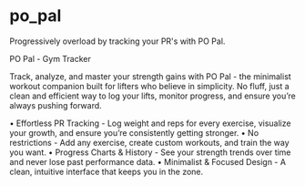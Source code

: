 # po_pal

Progressively overload by tracking your PR's with PO Pal.

PO Pal - Gym Tracker

Track, analyze, and master your strength gains with PO Pal - the minimalist workout companion built for lifters who believe in simplicity. No fluff, just a clean and efficient way to log your lifts, monitor progress, and ensure you’re always pushing forward.

• Effortless PR Tracking - Log weight and reps for every exercise, visualize your growth, and ensure you’re consistently getting stronger.
• No restrictions - Add any exercise, create custom workouts, and train the way you want.
• Progress Charts & History - See your strength trends over time and never lose past performance data.
• Minimalist & Focused Design - A clean, intuitive interface that keeps you in the zone.
